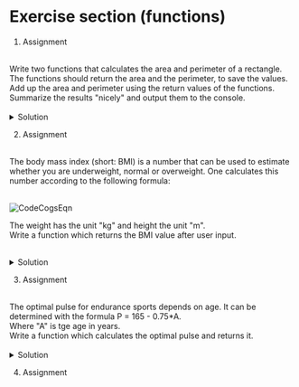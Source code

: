 # Exercise section (functions)

1. Assignment <br>
<br>
Write two functions that calculates the area and perimeter of a rectangle. <br>
The functions should return the area and the perimeter, to save the values. <br>
Add up the area and perimeter using the return values of the functions. <br>
Summarize the results "nicely" and output them to the console.
<br>
<br>
<details>
<summary>Solution</summary>

```python
# Create a function to calculate the area
def rectangle_area(width, length):
    area = width * length
    return area


# Create a function to calculate the perimeter
def rectangle_perimeter(width, length):
    perimeter = 2 * width + 2 * length
    return perimeter


# Now we ask the user to input the width and length
# Do not forget to convert the string input in a float data type
width = float(input("Enter the width of the rectangle: "))
length = float(input("Enter the length of the rectangle: "))
# We use the functions to calculate the area and perimeter
area = rectangle_area(width, length)
perimeter = rectangle_perimeter(width, length)
# We print the results in the console
print(f"A rectangle with a length of {length} units and width of {width} units has a\narea of {area} square units and a perimeter of {perimeter} square units!")
```

</details>

2. Assignment <br>
<br> 
The body mass index (short: BMI) is a number that can be used to estimate whether you are underweight, normal or overweight. One calculates this number according to the following formula: 
<br>
<br>
    
![CodeCogsEqn](https://user-images.githubusercontent.com/92121260/181480006-dc4e3e8b-069c-4b19-83db-0def0bca2aef.png)


The weight has the unit "kg" and height the unit "m". <br>
Write a function which returns the BMI value after user input.
<br>
<br>
<details>
<summary>Solution</summary>

```python
# Create a function to calculate the BMI
def calc_bmi(weight, height):
    # Devide by 100 to convert centimeters in meters
    bmi = weight / (height/100) ** 2
    return bmi


# Here starts the actual program
# Calculating BMI by users input
user_bmi = calc_bmi(float(input("Enter your weight in kg: ")), float(input("Enter your height in cm: ")))
print(f"Your bmi is: {user_bmi}")
```

</details>

3. Assignment <br> 
<br>
The optimal pulse for endurance sports depends on age. It can be determined with the formula P = 165 - 0.75*A. <br>
Where "A" is tge age in years.<br>
Write a function which calculates the optimal pulse and returns it.
<br>
<br>
<details>
<summary>Solution</summary>

```python
# Create a function to calculate the optimal pulse
def calc_pulse(age):
    optimal_pulse = 165 - 0.75 * age
    return optimal_pulse


# Here starts the actual program
# Calculating the optimal pulse by entering the age by the user
user_pulse = calc_pulse(int(input("Enter your age in years: ")))
print(user_pulse)
```

</details>

4. Assignment <br> 
<br>
